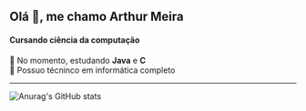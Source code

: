 <h2>Olá 👋, me chamo Arthur Meira</h2>
<h4>Cursando ciência da computação</h4>



:small_blue_diamond: No momento, estudando <b>Java</b> e <b>C</b>
<br>
:small_blue_diamond: Possuo técninco em informática completo

<hr>

![Anurag's GitHub stats](https://github-readme-stats.vercel.app/api?username=arthurmeira&show_icons=true&theme=gotham)
